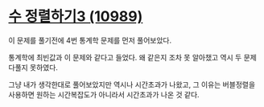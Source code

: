 # [수 정렬하기3 (10989)](https://www.acmicpc.net/problem/10989)

이 문제를 풀기전에 4번 통계학 문제를 먼저 풀어보았다.

통계학에 최빈값과 이 문제와 같다고 들었다.
왜 같은지 조차 못 알아챘고 역시 두 문제 다풀지 못하였다.

그냥 내가 생각한대로 풀어보았지만 역시나 시간초과가 나왔고,
그 이유는 버블정렬을 사용하면 원하는 시간복잡도가 아니라서 시간초과가 나온 것 같다.